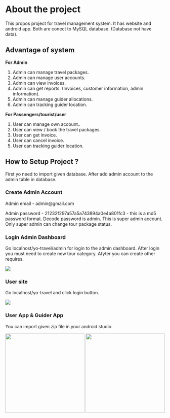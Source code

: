 <h1>About the project</h1>
<p>This propos project for travel management system. It has website and android app. Both are conect to MySQL database. (Database not have data).</p>
<h2>Advantage of system</h2>
<b>For Admin</b>
<ol>
  <li>Admin can manage travel packages.</li>
  <li>Admin can manage user accounts.</li>
  <li>Admin can view invoices.</li>
  <li>Admin can get reports. (Invoices, customer information, admin information).</li>
  <li>Admin can manage guider allocations.</li>
  <li>Admin can tracking guider location.</li>
</ol>
<b>For Passengers/tourist/user</b>
<ol>
  <li>User can manage own account..</li>
  <li>User can view / book the travel packages.</li>
  <li>User can get invoice.</li>
  <li>User can cancel invoice.</li>
  <li>User can tracking guider location.</li>
</ol>
<h2>How to Setup Project ?</h2>
<p>First yo need to import given database. After add admin account to the admin table in database.</p>

<h3>Create Admin Account</h3>
<p>Admin email - admin@gmail.com</p>
<p>Admin password - 21232f297a57a5a743894a0e4a801fc3 - this is a md5 password format. Decode password is admin. This is super admin account. Only super admin can change tour package status.</p>

<h3>Login Admin Dashboard</h3>
<p>Go localhost/yo-travel/admin for login to the admin dashboard. After login you must need to create new tour category. Afyter you can create other requires.</p>
<image src="https://user-images.githubusercontent.com/60886141/194048524-b1d885c4-3362-4257-add7-07e38469cc91.png"></image>

<h3>User site</h3>
<p>Go localhost/yo-travel and click login button.</p>
<image src="https://user-images.githubusercontent.com/60886141/194048774-0472fb6b-a47f-47e4-8567-fb748ef2cba9.png"></image>

<h3>User App & Guider App</h3>
<p>You can import given zip file in your android studio.</p>
<div>
<image src="https://user-images.githubusercontent.com/60886141/194101731-6c41ae42-da4f-475d-bf1b-33ca21982045.png" width="250px"></image>
<image src="https://user-images.githubusercontent.com/60886141/194101781-d3769a40-8eb2-4d5e-9dcd-901cd71641ed.png" width="250px"></image>
</div>

